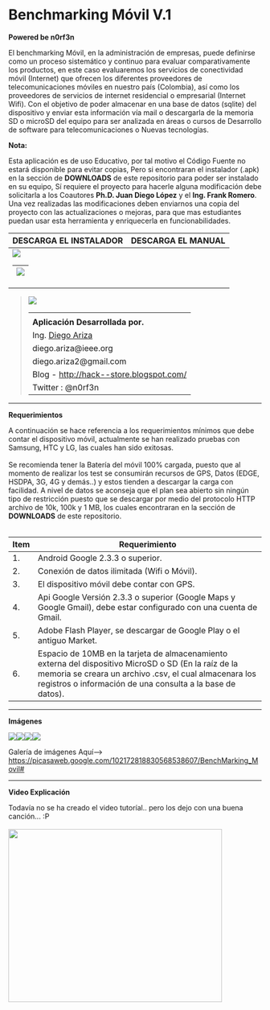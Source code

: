 <h1><strong>Benchmarking Móvil V.1</strong></h1>
<strong>Powered be n0rf3n</strong>


El benchmarking Móvil, en la administración de empresas, puede definirse como un proceso sistemático y continuo para evaluar comparativamente los productos, en este caso evaluaremos los servicios de conectividad móvil (Internet) que ofrecen los diferentes proveedores de telecomunicaciones móviles en nuestro país (Colombia), así como los proveedores de servicios de internet residencial o empresarial (Internet Wifi). Con el objetivo de poder almacenar en una base de datos (sqlite) del dispositivo y enviar esta información vía mail o descargarla de la memoria SD o microSD del equipo para ser analizada en áreas o cursos de Desarrollo de software para telecomunicaciones o Nuevas tecnologías.


<strong>Nota: </strong>

Esta aplicación es de uso Educativo, por tal motivo el Código Fuente no estará disponible para evitar copias, Pero si encontraran el instalador (.apk) en la sección de **DOWNLOADS** de este repositorio para poder ser instalado en su equipo, Sí requiere el proyecto para hacerle alguna modificación debe solicitarla a los Coautores **Ph.D. Juan Diego López** y el **Ing. Frank Romero**. Una vez realizadas las modificaciones deben enviarnos una copia del proyecto con las actualizaciones o mejoras, para que mas estudiantes puedan usar esta herramienta y enriquecerla en funcionabilidades.


|<strong>DESCARGA EL INSTALADOR</strong>|<strong>DESCARGA EL MANUAL</strong>|
|:--------------------------------------|:----------------------------------|
|<img src='https://lh5.googleusercontent.com/-mxj7URUWaxE/T9aBCuaQJiI/AAAAAAAAAh8/GqIukg6Nme0/s150/chart%2520%25281%2529.png'><table><thead><th> <img src='https://lh3.googleusercontent.com/-b7cXQkjxTjU/T9aHLWuncoI/AAAAAAAAAmw/imG-YzB5ywU/s150/chart.png'></th></thead><tbody></tbody></table>


<blockquote><img src='https://lh3.googleusercontent.com/-d8F-npkQ0Xw/T9TOs5JrwJI/AAAAAAAAAhc/e5OS_fs34_c/s135/wikinorfen%2520%25282%2529.png'><table width='100%%' border='0'>
<tr>
<blockquote><td></td>
</blockquote></tr>
<tr>
<blockquote><td><strong>Aplicación Desarrollada por. </strong></td>
</blockquote></tr>
<tr>
<blockquote><td>Ing. <a href='diego.ariza2@gmail.com'>Diego Ariza </a></td>
</blockquote></tr>
<tr>
<blockquote><td>diego.ariza@ieee.org </td>
</blockquote></tr>
<tr>
<blockquote><td>diego.ariza2@gmail.com </td>
</blockquote></tr>
</blockquote><blockquote><tr>
<blockquote><td>Blog - <a href='http://hack--store.blogspot.com/'>http://hack--store.blogspot.com/</a></td>
</blockquote><blockquote></tr>
<tr>
<blockquote><td>Twitter : @n0rf3n</td>
</blockquote></tr>
</table>
</blockquote></blockquote>

<hr />

<strong>Requerimientos</strong>

A continuación se hace referencia a los requerimientos mínimos que debe contar el dispositivo móvil, actualmente se han realizado pruebas con Samsung, HTC y LG, las cuales han sido exitosas.<br>
<br>
Se recomienda tener la Batería del móvil 100% cargada, puesto que al momento de realizar los test se consumirán recursos de GPS, Datos (EDGE, HSDPA, 3G, 4G y demás..) y estos tienden a descargar la carga con facilidad.  A nivel de datos se aconseja que el plan sea abierto sin ningún tipo de restricción puesto que se descargar por medio del protocolo HTTP archivo de 10k, 100k y 1 MB, los cuales encontraran en la sección de <b>DOWNLOADS</b> de este repositorio.<br>
<br>
<table><thead><th><strong>Item</strong></th><th><strong>Requerimiento</strong></th></thead><tbody>
<tr><td>1.</td><td> Android Google 2.3.3 o superior.</td></tr>
<tr><td>2.</td><td> Conexión de datos ilimitada (Wifi o Móvil).</td></tr>
<tr><td>3.</td><td> El dispositivo móvil debe contar con GPS.</td></tr>
<tr><td>4.</td><td> Api Google Versión 2.3.3  o superior (Google Maps y Google Gmail), debe estar configurado con una cuenta de Gmail.</td></tr>
<tr><td>5.</td><td> Adobe Flash Player, se descargar de Google Play o el antiguo Market.</td></tr>
<tr><td>6.</td><td> Espacio de 10MB en la tarjeta de almacenamiento externa del dispositivo MicroSD o SD (En la raíz de la memoria se creara un archivo .csv, el cual almacenara los registros o información de una consulta a la base de datos).</td></tr></tbody></table>

<hr />

<strong>Imágenes</strong>

<img src='https://lh6.googleusercontent.com/-sG2vcPlV7VY/T9S7NxPe-nI/AAAAAAAAAgw/dMNCGf8amJw/s512/Captura%2520de%2520pantalla%25202012-06-10%2520a%2520la%2528s%2529%252010.19.03.png'><img src='https://lh3.googleusercontent.com/-40MXUo3Thbk/T9S7NE0KIVI/AAAAAAAAAgo/rW06dr8Ggjk/s128/Captura%20de%20pantalla%202012-06-10%20a%20la%28s%29%2010.19.11.png'><img src='https://lh3.googleusercontent.com/-upMi0kY_XW4/T9aBNLm4YtI/AAAAAAAAAiM/PejQgerqK0s/s512/Captura%2520de%2520pantalla%25202012-06-11%2520a%2520la%2528s%2529%252018.32.13.png'><img src='https://lh4.googleusercontent.com/-lLzAQj0L6oE/T9TN3GhPyCI/AAAAAAAAAhU/u-Gk_MJelQk/s128/Captura%20de%20pantalla%202012-06-10%20a%20la%28s%29%2011.39.16.png'>

Galería de imágenes Aquí--> <a href='https://picasaweb.google.com/102172818830568538607/BenchMarking_Movil#'>https://picasaweb.google.com/102172818830568538607/BenchMarking_Movil#</a>

<hr />


<strong>Video Explicación</strong>

Todavía no se ha creado el video tutoríal.. pero los dejo con una buena canción... :P<br>
<br>
<a href='http://www.youtube.com/watch?feature=player_embedded&v=abhh0SXqzc0' target='_blank'><img src='http://img.youtube.com/vi/abhh0SXqzc0/0.jpg' width='425' height=344 /></a>